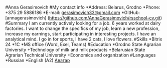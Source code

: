 #Anna Gerasimovich
#My contact info
*Address: Belarus, Grodno
*Phone: +375 29 5886186
*E-mail: gerasimovich33@gmail.com
*GitHub: [annagerasimovich] (https://github.com/AnnaGerasimovich/rsschool-cv.git)
#Summary
I am currently actively looking for a job. 6 years worked at dairy factories. I want to change the specifics of my job, learn a new profession, increase my earnings, start participating in interesting projects. I have an analytical mind. I go in for sports, I have 2 cats, I love flowers.
#Skills
*Bitrix 24
*1C
*MS office (Word, Exel, Teams)
#Education
*Grodno State Agrarian University
+Technology of milk and milk products
*Belarusian State Agrarian Technical University
+Economics and organization
#Languages
*Russian
*English (A2)
[Аватар](https://encrypted-tbn0.gstatic.com/images?q=tbn:ANd9GcQrBDSh3OZ992NTGKERu7XwnBbCTLrPsuwtzw&usqp=CAU)

